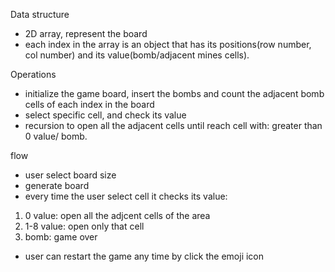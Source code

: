 
Data structure 
- 2D array, represent the board
- each index in the array is an object that has its positions(row number, col number) and its value(bomb/adjacent mines cells).

Operations 
- initialize the game board, insert the bombs and count the adjacent bomb cells of each index in the board
- select specific cell, and check its value 
- recursion to open all the adjacent cells until reach cell with: greater than 0 value/ bomb.


flow 
- user select board size
- generate board
- every time the user select cell it checks its value:
 1. 0 value: open all the adjcent cells of the area
 2. 1-8 value: open only that cell
 3. bomb: game over 
* user can restart the game any time by click the emoji icon

